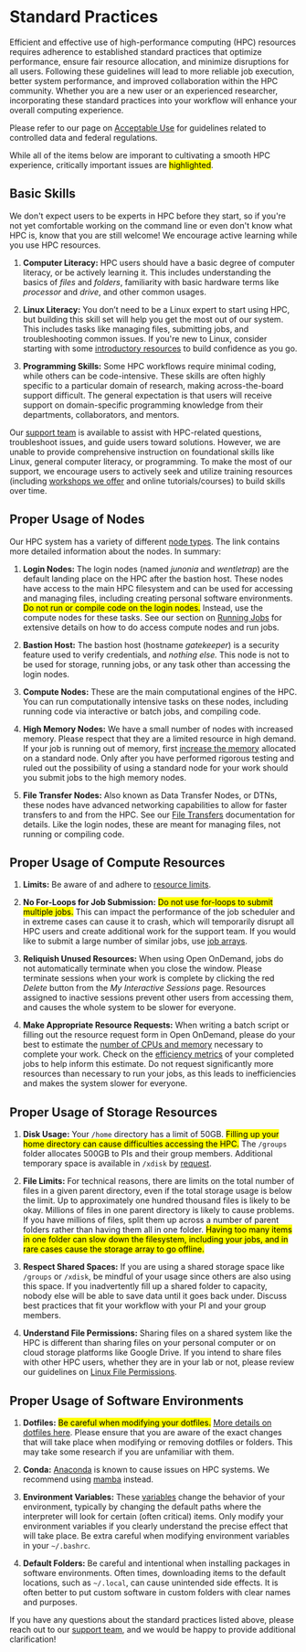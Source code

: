 # Standard Practices

Efficient and effective use of high-performance computing (HPC) resources requires adherence to established standard practices that optimize performance, ensure fair resource allocation, and minimize disruptions for all users. Following these guidelines will lead to more reliable job execution, better system performance, and improved collaboration within the HPC community. Whether you are a new user or an experienced researcher, incorporating these standard practices into your workflow will enhance your overall computing experience.

Please refer to our page on [Acceptable Use](../acceptable_use) for guidelines related to controlled data and federal regulations.

While all of the items below are imporant to cultivating a smooth HPC experience, critically important issues are <mark>highlighted</mark>. 

## Basic Skills
We don't expect users to be experts in HPC before they start, so if you're not yet comfortable working on the command line or even don't know what HPC is, know that you are still welcome! We encourage active learning while you use HPC resources.

1. **Computer Literacy:** HPC users should have a basic degree of computer literacy, or be actively learning it. This includes understanding the basics of *files* and *folders*, familiarity with basic hardware terms like *processor* and *drive*, and other common usages.

2. **Linux Literacy:** You don’t need to be a Linux expert to start using HPC, but building this skill set will help you get the most out of our system. This includes tasks like managing files, submitting jobs, and troubleshooting common issues. If you're new to Linux, consider starting with some [introductory resources](https://www.youtube.com/playlist?list=PLhznUsiowt261tbLSHplkZHcvZAv_hEcT) to build confidence as you go.

3. **Programming Skills:** Some HPC workflows require minimal coding, while others can be code-intensive. These skills are often highly specific to a particular domain of research, making across-the-board support difficult. The general expectation is that users will receive support on domain-specific programming knowledge from their departments, collaborators, and mentors. 
<!-- Our consultants are available to assist with diagnosing issues and troubleshooting, but we are unable to provide in-depth programming instruction. -->

Our [support team](../../support_and_training/consulting_services) is available to assist with HPC-related questions, troubleshoot issues, and guide users toward solutions. However, we are unable to provide comprehensive instruction on foundational skills like Linux, general computer literacy, or programming. To make the most of our support, we encourage users to actively seek and utilize training resources (including [workshops we offer](../../events/workshop_materials) and online tutorials/courses) to build skills over time. 

## Proper Usage of Nodes

Our HPC system has a variety of different [node types](../../registration_and_access/system_overview). The link contains more detailed information about the nodes. In summary:

1. **Login Nodes:** The login nodes (named *junonia* and *wentletrap*) are the default landing place on the HPC after the bastion host. These nodes have access to the main HPC filesystem and can be used for accessing and managing files, including creating personal software environments. <mark>Do not run or compile code on the login nodes.</mark> Instead, use the compute nodes for these tasks. See our section on [Running Jobs](../../running_jobs/overview) for extensive details on how to do access compute nodes and run jobs.

2. **Bastion Host:** The bastion host (hostname *gatekeeper*) is a security feature used to verify credentials, and *nothing else.* This node is not to be used for storage, running jobs, or any task other than accessing the login nodes. 

3. **Compute Nodes:** These are the main computational engines of the HPC. You can run computationally intensive tasks on these nodes, including running code via interactive or batch jobs, and compiling code. 

4. **High Memory Nodes:** We have a small number of nodes with increased memory. Please respect that they are a limited resource in high demand. If your job is running out of memory, first [increase the memory](../../running_jobs/cpus_and_memory/) allocated on a standard node. Only after you have performed rigorous testing and ruled out the possibility of using a standard node for your work should you submit jobs to the high memory nodes. 

5. **File Transfer Nodes:** Also known as Data Transfer Nodes, or DTNs, these nodes have advanced networking capabilities to allow for faster transfers to and from the HPC. See our [File Transfers](storage_and_transfers/transfers/overview) documentation for details. Like the login nodes, these are meant for managing files, not running or compiling code.

## Proper Usage of Compute Resources

1. **Limits:** Be aware of and adhere to [resource limits](../../running_jobs/job_limits).

2. **No For-Loops for Job Submission:** <mark>Do not use for-loops to submit multiple jobs.</mark> This can impact the performance of the job scheduler and in extreme cases can cause it to crash, which will temporarily disrupt all HPC users and create additional work for the support team. If you would like to submit a large number of similar jobs, use [job arrays](../../running_jobs/batch_jobs/array_jobs).

3. **Reliquish Unused Resources:** When using Open OnDemand, jobs do not automatically terminate when you close the window. Please terminate sessions when your work is complete by clicking the red *Delete* button from the *My Interactive Sessions* page. Resources assigned to inactive sessions prevent other users from accessing them, and causes the whole system to be slower for everyone.

4. **Make Appropriate Resource Requests:** When writing a batch script or filling out the resource request form in Open OnDemand, please do your best to estimate the [number of CPUs and memory](../../running_jobs/cpus_and_memory) necessary to complete your work. Check on the [efficiency metrics](../../running_jobs/monitoring_jobs_and_resources) of your completed jobs to help inform this estimate. Do not request significantly more resources than necessary to run your jobs, as this leads to inefficiencies and makes the system slower for everyone.

## Proper Usage of Storage Resources

1.  **Disk Usage:** Your `/home` directory has a limit of 50GB. <mark>Filling up your home directory can cause difficulties accessing the HPC.</mark> The `/groups` folder allocates 500GB to PIs and their group members. Additional temporary space is available in `/xdisk` by [request](../../storage_and_transfers/storage/hpc_storage/#requesting-modifying-and-deleting-an-allocation). 

2. **File Limits:** For technical reasons, there are limits on the total number of files in a given parent directory, even if the total storage usage is below the limit. Up to approximately one hundred thousand files is likely to be okay. Millions of files in one parent directory is likely to cause problems. If you have millions of files, split them up across a number of parent folders rather than having them all in one folder. <mark>Having too many items in one folder can slow down the filesystem, including your jobs, and in rare cases cause the storage array to go offline.</mark>

3. **Respect Shared Spaces:** If you are using a shared storage space like `/groups` or `/xdisk`, be mindful of your usage since others are also using this space. If you inadvertently fill up a shared folder to capacity, nobody else will be able to save data until it goes back under. Discuss best practices that fit your workflow with your PI and your group members.

4. **Understand File Permissions:** Sharing files on a shared system like the HPC is different than sharing files on your personal computer or on cloud storage platforms like Google Drive. If you intend to share files with other HPC users, whether they are in your lab or not, please review our guidelines on [Linux File Permissions](../../support_and_training/cheat_sheet/#linux-file-permissions). 

## Proper Usage of Software Environments

1. **Dotfiles:** <mark>Be careful when modifying your dotfiles.</mark> [More details on dotfiles here](../../support_and_training/cheat_sheet/#hidden-files-and-directories). Please ensure that you are aware of the exact changes that will take place when modifying or removing dotfiles or folders. This may take some research if you are unfamiliar with them. 

2. **Conda:** [Anaconda](../../software/popular_software/anaconda) is known to cause issues on HPC systems. We recommend using [mamba](../../software/popular_software/mamba) instead. 

3. **Environment Variables:** These [variables](../../support_and_training/cheat_sheet/#environment-variables) change the behavior of your environment, typically by changing the default paths where the interpreter will look for certain (often critical) items. Only modify your environment variables if you clearly understand the precise effect that will take place. Be extra careful when modifying environment variables in your `~/.bashrc`. 

4. **Default Folders:** Be careful and intentional when installing packages in software environments. Often times, downloading items to the default locations, such as `~/.local`, can cause unintended side effects. It is often better to put custom software in custom folders with clear names and purposes. 

If you have any questions about the standard practices listed above, please reach out to our [support team](../../support_and_training/consulting_services), and we would be happy to provide additional clarification!